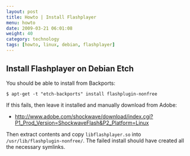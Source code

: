 ```yaml
---
layout: post
title: Howto | Install Flashplayer
menu: howto
date: 2009-03-21 06:01:08
weight: 40
category: technology
tags: [howto, linux, debian, flashplayer]
---
```


## Install Flashplayer on Debian Etch

You should be able to install from Backports:

    $ apt-get -t "etch-backports" install flashplugin-nonfree

<!--more-->

If this fails, then leave it installed and manually download from Adobe:

   * http://www.adobe.com/shockwave/download/index.cgi?P1_Prod_Version=ShockwaveFlash&P2_Platform=Linux

Then extract contents and copy `libflashplayer.so` into `/usr/lib/flashplugin-nonfree/`. The failed install should have created all the necessary symlinks.

